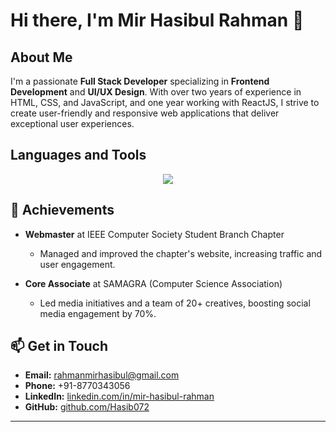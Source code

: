 # Hi there, I'm Mir Hasibul Rahman 👋

## About Me
I'm a passionate **Full Stack Developer** specializing in **Frontend Development** and **UI/UX Design**. With over two years of experience in HTML, CSS, and JavaScript, and one year working with ReactJS, I strive to create user-friendly and responsive web applications that deliver exceptional user experiences.

## Languages and Tools
<p align="center">
  <a href="https://skillicons.dev">
    <img src="https://skillicons.dev/icons?i=js,html,css,react,nodejs,figma,aws,gcp,git" />
  </a>
</p>

<!--
  ### Customization Options:

  - **Specifying Icons:** Change the `i=js,html,css,react,nodejs,figma,aws,gcp,git` to include the icons that represent your skills. Use commas to separate multiple icons. Refer to the [Icons List](#icons-list) below for available icon IDs.

  - **Themed Icons:** Add `&theme=light` or `&theme=dark` to change the background theme.
    - Example: `https://skillicons.dev/icons?i=js,html,css&theme=light`

  - **Icons Per Line:** Specify how many icons per line using `&perline=5`.
    - Example: `https://skillicons.dev/icons?i=js,html,css&perline=5`

  - **Centering Icons:** Already achieved using `<p align="center">`.
-->

## 🏅 Achievements
- **Webmaster** at IEEE Computer Society Student Branch Chapter
  - Managed and improved the chapter's website, increasing traffic and user engagement.
  
- **Core Associate** at SAMAGRA (Computer Science Association)
  - Led media initiatives and a team of 20+ creatives, boosting social media engagement by 70%.

## 📫 Get in Touch
- **Email:** [rahmanmirhasibul@gmail.com](mailto:rahmanmirhasibul@gmail.com)
- **Phone:** +91-8770343056
- **LinkedIn:** [linkedin.com/in/mir-hasibul-rahman](https://www.linkedin.com/in/mir-hasibul-rahman/)
- **GitHub:** [github.com/Hasib072](https://github.com/Hasib072)

---
